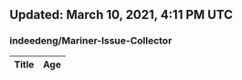 ## Updated: March 10, 2021, 4:11 PM UTC


### indeedeng/Mariner-Issue-Collector
|**Title**|**Age**|
|:----|:----|